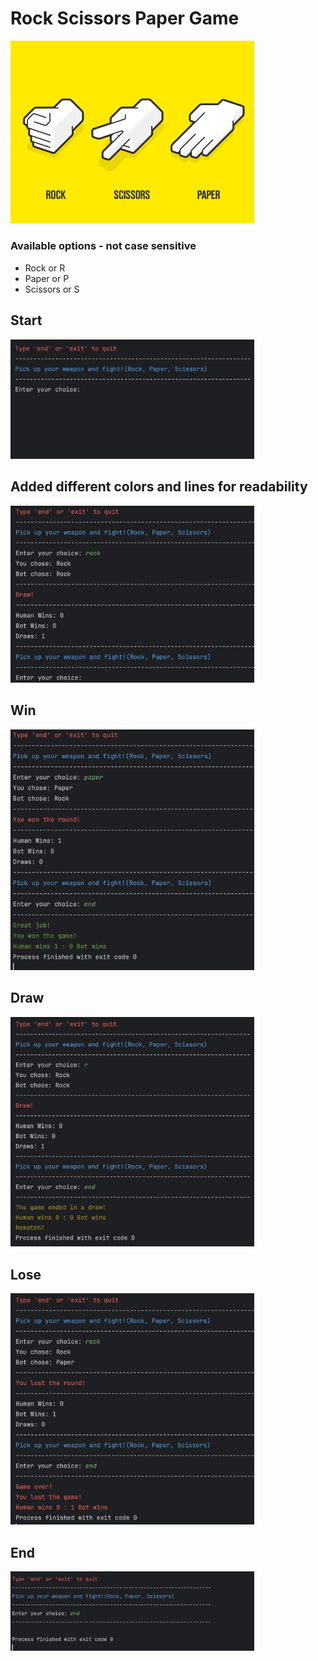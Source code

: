 # Rock Scissors Paper Game
<img
  src="/RockPaperScissors.jpeg"
  alt="Alt text"
  title="Optional title"
  style="display: inline-block; margin: auto; width: 390px; height: auto;">

### Available options - not case sensitive

+ Rock or R 
+ Paper or P
+ Scissors or S

## Start 

<img
  src="/Start .png"
  alt="Alt text"
  title="Optional title"
  style="display: inline-block; margin: auto; width: 390px; height: auto;">

## Added different colors and lines for readability

<img
  src="/Printing in different colors .png"
  alt="Alt text"
  title="Optional title"
  style="display: inline-block; margin: auto; width: 390px; height: auto;">

## Win 

<img
  src="/win.png"
  alt="Alt text"
  title="Optional title"
  style="display: inline-block; margin: auto; width: 390px; height: auto;">

## Draw 

<img
  src="/Draww.png"
  alt="Alt text"
  title="Optional title"
  style="display: inline-block; margin: auto; width: 390px; height: auto;">

## Lose 

<img
  src="/lose.png"
  alt="Alt text"
  title="Optional title"
  style="display: inline-block; margin: auto; width: 390px; height: auto;">

## End

<img
  src="/enD.png"
  alt="Alt text"
  title="Optional title"
  style="display: inline-block; margin: auto; width: 390px; height: auto;">


